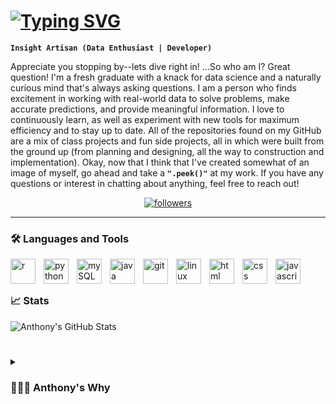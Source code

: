 # <a href="https://git.io/typing-svg"><img src="https://readme-typing-svg.demolab.com?font=Fira+Code&weight=500&size=35&pause=1000&color=F7F7F7&width=435&lines=Anthony+Randall" alt="Typing SVG" /></a>

**`Insight Artisan (Data Enthusiast | Developer)`**

Appreciate you stopping by--lets dive right in! ...So who am I? Great question! I'm a fresh graduate with a knack for data science and a naturally curious mind that's always asking questions. I am a person who finds excitement in working with real-world data to solve problems, make accurate predictions, and provide meaningful information. I love to continuously learn, as well as experiment with new tools for maximum efficiency and to stay up to date. All of the repositories found on my GitHub are a mix of class projects and fun side projects, all in which were built from the ground up (from planning and designing, all the way to construction and implementation). Okay, now that I think that I've created somewhat of an image of myself, go ahead and take a **`".peek()"`** at my work. If you have any questions or interest in chatting about anything, feel free to reach out!

<p align="center">
  <a href="https://github.com/AnthonyCRandall?tab=followers">
    <img alt="followers" title="Follow me on Github" src="https://custom-icon-badges.demolab.com/github/followers/AnthonyCRandall?color=236ad3&labelColor=1155ba&style=for-the-badge&logo=person-add&label=Follow&logoColor=white"/></a>

</p>

---

### 🛠 Languages and Tools

<img align="left" alt="r" width="40px" style="padding-right:10px;" src="https://cdn.jsdelivr.net/gh/devicons/devicon@latest/icons/r/r-original.svg" />
<img align="left" alt="python" width="40px" style="padding-right:10px;" src="https://cdn.jsdelivr.net/gh/devicons/devicon@latest/icons/python/python-original.svg" />
<img align="left" alt="mySQL" width="40px" style="padding-right:10px;" src="https://cdn.jsdelivr.net/gh/devicons/devicon@latest/icons/mysql/mysql-original-wordmark.svg" />
<img align="left" alt="java" width="40px" style="padding-right:10px;" src="https://cdn.jsdelivr.net/gh/devicons/devicon@latest/icons/java/java-original.svg" />
<img align="left" alt="git" width="40px" style="padding-right:10px;" src="https://cdn.jsdelivr.net/gh/devicons/devicon@latest/icons/git/git-original.svg" />
<img align="left" alt="linux" width="40px" style="padding-right:10px;" src="https://cdn.jsdelivr.net/gh/devicons/devicon@latest/icons/linux/linux-original.svg" />
<img align="left" alt="html" width="40px" style="padding-right:10px;" src="https://cdn.jsdelivr.net/gh/devicons/devicon@latest/icons/html5/html5-plain.svg" />        
<img align="left" alt="css" width="40px" style="padding-right:10px;" src="https://cdn.jsdelivr.net/gh/devicons/devicon@latest/icons/css3/css3-plain.svg" />
<img align="left" alt="javascript" width="40px" style="padding-right:10px;" src="https://cdn.jsdelivr.net/gh/devicons/devicon@latest/icons/javascript/javascript-plain.svg" />
<br/>

#

### 📈 Stats

![Anthony's GitHub Stats](https://github-readme-stats.vercel.app/api?username=AnthonyCRandall&theme=rose_pine&show_icons=true&rank_icon=github)

#

<details>
  <summary><h3>👨🏾‍💻 Anthony's Why </summary>
    I decided to dive into the world of digital development because, quite frankly, I was terrified of it-- the idea of being hacked, the scary looking syntax, bug-ridden scripts, etc. But that intimidation turned into intrigue. Now, I love working with it, from data science, to frontend development, to even databases. My journey all started from tackling my fear of the unknown, and im still only getting started.
</details>
